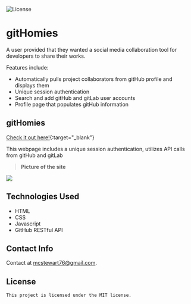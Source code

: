 ![License](https://img.shields.io/badge/License-MIT-blue.svg)
# gitHomies
A user provided that they wanted a social media collaboration tool for developers to share their works.

 Features include:
* Automatically pulls project collaborators from gitHub profile and displays them
* Unique session authentication
* Search and add gitHub and gitLab user accounts
* Profile page that populates gitHub information  

## gitHomies
[Check it out here!](gh.gitHomies.com){:target="_blank"}

This webpage includes a unique session authentication, utilizes API calls from gitHub and gitLab

>**Picture of the site**
<img src="https://github.com/mcstewart76/gitHomies/raw/main/assets/images/gitHomiesDisplayPhoto.JPG">

## Technologies Used
* HTML
* CSS
* Javascript
* GitHub RESTful API

## Contact Info

Contact at [mcstewart76@gmail.com](mcstewart76@gmail.com).

## License
    This project is licensed under the MIT license.
